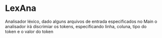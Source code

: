 # LexAna
Analisador léxico, dado alguns arquivos de entrada especificados no Main 
o analisador irá discrimiar os tokens, especificando 
linha, coluna, tipo do token e o valor do token
